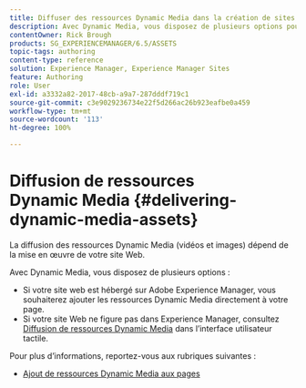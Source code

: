 ```yaml
---
title: Diffuser des ressources Dynamic Media dans la création de sites classique
description: Avec Dynamic Media, vous disposez de plusieurs options pour diffuser vos ressources Dynamic Media (vidéo et images) sur votre site web.
contentOwner: Rick Brough
products: SG_EXPERIENCEMANAGER/6.5/ASSETS
topic-tags: authoring
content-type: reference
solution: Experience Manager, Experience Manager Sites
feature: Authoring
role: User
exl-id: a3332a82-2017-48cb-a9a7-287dddf719c1
source-git-commit: c3e9029236734e22f5d266ac26b923eafbe0a459
workflow-type: tm+mt
source-wordcount: '113'
ht-degree: 100%

---
```


# Diffusion de ressources Dynamic Media {#delivering-dynamic-media-assets}

La diffusion des ressources Dynamic Media (vidéos et images) dépend de la mise en œuvre de votre site Web.

Avec Dynamic Media, vous disposez de plusieurs options :

* Si votre site web est hébergé sur Adobe Experience Manager, vous souhaiterez ajouter les ressources Dynamic Media directement à votre page.
* Si votre site Web ne figure pas dans Experience Manager, consultez [Diffusion de ressources Dynamic Media](/help/assets/delivering-dynamic-media-assets.md) dans l’interface utilisateur tactile.

Pour plus d’informations, reportez-vous aux rubriques suivantes :

* [Ajout de ressources Dynamic Media aux pages](/help/sites-classic-ui-authoring/dynamic-media-assets-adding-to-page.md)

